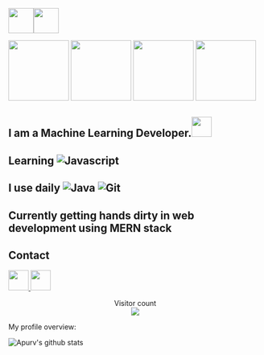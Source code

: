 <img src="https://github.com/rahul799/rahul799/raw/master/Hi.gif" width="50" height="50"><img src="https://dbdzm869oupei.cloudfront.net/img/sticker/preview/23937.png" height="50"></img>

<img src="https://cdn.dribbble.com/users/690291/screenshots/3507754/untitled-1.gif" height="120">    <img src="https://camo.githubusercontent.com/00b7ae13c82bf907556f1184eb865122a41ea7c3/68747470733a2f2f6f63746f6465782e6769746875622e636f6d2f696d616765732f6461667470756e6b746f6361742d74686f6d61732e676966 " width="120"> <img src="https://camo.githubusercontent.com/7988dfc21182f57bb253a6e246141f5a3e2cf10e/68747470733a2f2f6f63746f6465782e6769746875622e636f6d2f696d616765732f6461667470756e6b746f6361742d6775792e676966" width="120"> <img src="https://cdn.dribbble.com/users/690291/screenshots/3507754/untitled-1.gif" height="120">


## I am a Machine Learning Developer.<img src="https://i.pinimg.com/originals/17/f6/8e/17f68e401b36b8b87346557940a40970.png" height="40"></img>
## Learning ![Javascript](https://camo.githubusercontent.com/51e3e8178c8eeb27b1fd7ced3661c84feda7e9b1/68747470733a2f2f696d672e736869656c64732e696f2f62616467652f2d4a6176615363726970742d626c61636b3f7374796c653d706c6173746963266c6f676f3d6a617661736372697074)
## I use daily ![Java](https://camo.githubusercontent.com/564384575bf4df693526c30717621307519d944b/68747470733a2f2f696d672e736869656c64732e696f2f62616467652f2d4a6176612d3866636664313f7374796c653d706c6173746963266c6f676f3d4a617661) ![Git](https://camo.githubusercontent.com/66cac8f712821fe74a3c405c8f9332f4db7743d3/68747470733a2f2f696d672e736869656c64732e696f2f62616467652f2d4769742d626c61636b3f7374796c653d706c6173746963266c6f676f3d676974)
## Currently getting hands dirty in web development using MERN stack

## Contact
<a href="https://www.linkedin.com/in/yashashvi65/">
<img src="https://camo.githubusercontent.com/2be7128f80f514eaa332a60773fac581dda8cada/68747470733a2f2f747365312e6d6d2e62696e672e6e65742f74683f69643d4f49502e4b7977334e6d314e2d4341437139455a6f304134504148614861267069643d41706926503d3026773d33303026683d333030" width="40" height="40">   </a>
<a href="https://www.instagram.com/yashashvi.singh.bhadauria/">
<img src="http://badtothebonebbq.com/images/Insta_logo.png" width="40" height="40">
</a>
<p align="center"> 
  Visitor count<br>
  <img src="https://profile-counter.glitch.me/Yashashvi65/count.svg" />
 </p>
 <div><p>My profile overview: </p></div>

![Apurv's github stats](https://github-readme-stats.vercel.app/api?username=ApurvShah007&show_icons=true)
